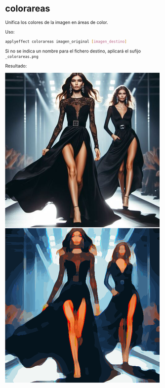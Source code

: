 # colorareas

Unifica los colores de la imagen en áreas de color.

Uso:

``` sh
applyeffect colorareas imagen_original [imagen_destino]
```

Si no se indica un nombre para el fichero destino, aplicará el sufijo `_colorareas.png`

Resultado:

![imagen original](../../images/image.jpg)
![clarified](../../images/image_colorareas.png)
